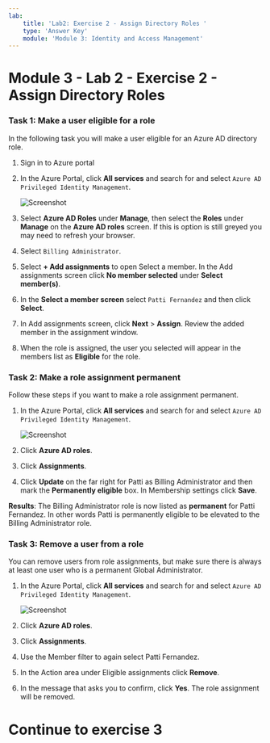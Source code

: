 ```yaml
---
lab:
    title: 'Lab2: Exercise 2 - Assign Directory Roles '
    type: 'Answer Key'
    module: 'Module 3: Identity and Access Management'
---
```


# Module 3 - Lab 2 - Exercise 2 - Assign Directory Roles


### Task 1:  Make a user eligible for a role


In the following task you will make  a user eligible for an Azure AD directory role.


1.  Sign in to Azure portal

1.  In the Azure Portal, click **All services** and search for and select `Azure AD Privileged Identity Management`.

     ![Screenshot](../Media/a52510a3-b2a2-4b21-91a8-ee7f34b39a72.png)

1.  Select **Azure AD Roles** under **Manage**, then select the **Roles** under **Manage** on the **Azure AD roles** screen. If this is option is still greyed you may need to refresh your browser.

1.  Select `Billing Administrator`.

1.  Select **+ Add assignments** to open Select a member. In the Add assignments screen click **No member selected** under **Select member(s)**.

1.  In the **Select a member screen** select `Patti Fernandez` and then click **Select**.

1.  In Add assignments screen, click **Next** > **Assign**.  Review the added member in the assignment window.

1.  When the role is assigned, the user you selected will appear in the members list as **Eligible** for the role. 


### Task 2: Make a role assignment permanent


Follow these steps if you want to make a role assignment permanent.



1.  In the Azure Portal, click **All services** and search for and select `Azure AD Privileged Identity Management`.

     ![Screenshot](../Media/a52510a3-b2a2-4b21-91a8-ee7f34b39a72.png)

1.  Click **Azure AD roles**.

1.  Click **Assignments**.
 
1.  Click **Update** on the far right for Patti as Billing Administrator and then mark the **Permanently eligible** box.  In Membership settings click **Save**.

**Results**: The Billing Administrator role is now listed as **permanent** for Patti Fernandez.  In other words Patti is permanently eligible to be elevated to the Billing Administrator role.


### Task 3: Remove a user from a role


You can remove users from role assignments, but make sure there is always at least one user who is a permanent Global Administrator.



1.  In the Azure Portal, click **All services** and search for and select `Azure AD Privileged Identity Management`.

     ![Screenshot](../Media/a52510a3-b2a2-4b21-91a8-ee7f34b39a72.png)

1.  Click **Azure AD roles**.

1.  Click **Assignments**.

1.  Use the Member filter to again select Patti Fernandez.
 
1.  In the Action area under Eligible assignments click **Remove**.
 
1.  In the message that asks you to confirm, click **Yes**. The role assignment will be removed.


# Continue to exercise 3
